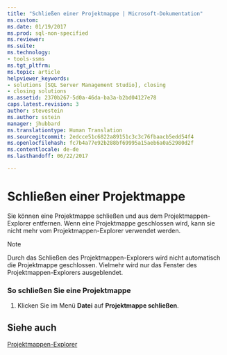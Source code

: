 ```yaml
---
title: "Schließen einer Projektmappe | Microsoft-Dokumentation"
ms.custom: 
ms.date: 01/19/2017
ms.prod: sql-non-specified
ms.reviewer: 
ms.suite: 
ms.technology:
- tools-ssms
ms.tgt_pltfrm: 
ms.topic: article
helpviewer_keywords:
- solutions [SQL Server Management Studio], closing
- closing solutions
ms.assetid: 2370b267-5d0a-46da-ba3a-b2bd04127e78
caps.latest.revision: 3
author: stevestein
ms.author: sstein
manager: jhubbard
ms.translationtype: Human Translation
ms.sourcegitcommit: 2edcce51c6822a89151c3c3c76fbaacb5edd54f4
ms.openlocfilehash: fc7b4a77e92b288bf69995a15aeb6a0a52980d2f
ms.contentlocale: de-de
ms.lasthandoff: 06/22/2017

---
```

# <a name="close-a-solution"></a>Schließen einer Projektmappe
Sie können eine Projektmappe schließen und aus dem Projektmappen-Explorer entfernen. Wenn eine Projektmappe geschlossen wird, kann sie nicht mehr vom Projektmappen-Explorer verwendet werden.  
  
> [!NOTE]  
> Durch das Schließen des Projektmappen-Explorers wird nicht automatisch die Projektmappe geschlossen. Vielmehr wird nur das Fenster des Projektmappen-Explorers ausgeblendet.  
  
### <a name="to-close-a-solution"></a>So schließen Sie eine Projektmappe  
  
1.  Klicken Sie im Menü **Datei** auf **Projektmappe schließen**.  
  
## <a name="see-also"></a>Siehe auch  
[Projektmappen-Explorer](../../ssms/solution/solution-explorer.md)  
  

